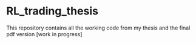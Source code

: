# RL_trading_thesis
This repository contains all the working code from my thesis and the final pdf version [work in progress]
